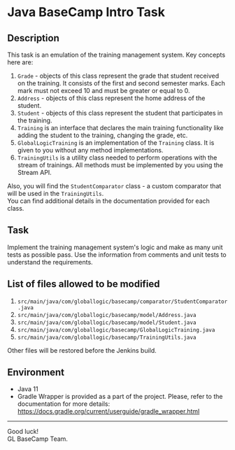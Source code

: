 # Java BaseCamp Intro Task
## Description
This task is an emulation of the training management system. Key concepts here are:
1. `Grade` - objects of this class represent the grade that student received on the training. 
   It consists of the first and second semester marks. Each mark must not exceed 10 and must be greater or equal to 0.
2. `Address` - objects of this class represent the home address of the student.
3. `Student` - objects of this class represent the student that participates in the training.
4. `Training` is an interface that declares the main training functionality like adding the student
   to the training, changing the grade, etc.
5. `GlobalLogicTraining` is an implementation of the `Training` class. It is given to you without any 
   method implementations.
6. `TrainingUtils` is a utility class needed to perform operations with the stream of trainings. All methods must be implemented by you using the Stream API. 

Also, you will find the `StudentComparator` class - a custom comparator that will be used in the `TrainingUtils`.   
You can find additional details in the documentation provided for each class.

## Task
Implement the training management system's logic and make as many unit tests as possible pass. Use the information from comments and unit tests to understand the requirements.

## List of files allowed to be modified
1. `src/main/java/com/globallogic/basecamp/comparator/StudentComparator.java`
2. `src/main/java/com/globallogic/basecamp/model/Address.java`
3. `src/main/java/com/globallogic/basecamp/model/Student.java`
4. `src/main/java/com/globallogic/basecamp/GlobalLogicTraining.java`
5. `src/main/java/com/globallogic/basecamp/TrainingUtils.java`

Other files will be restored before the Jenkins build. 

## Environment
- Java 11
- Gradle Wrapper is provided as a part of the project. Please, refer to the documentation for more details: https://docs.gradle.org/current/userguide/gradle_wrapper.html


---
Good luck! \
GL BaseCamp Team.